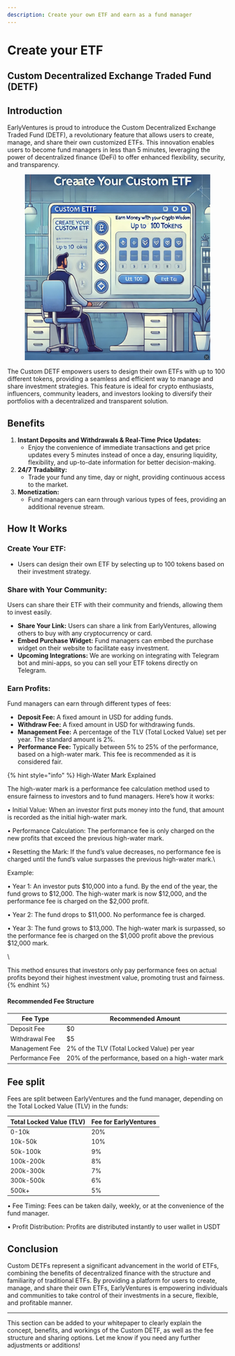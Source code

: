 ```yaml
---
description: Create your own ETF and earn as a fund manager
---
```


# Create your ETF

## **Custom Decentralized Exchange Traded Fund (DETF)**

## Introduction

EarlyVentures is proud to introduce the Custom Decentralized Exchange Traded Fund (DETF), a revolutionary feature that allows users to create, manage, and share their own customized ETFs. This innovation enables users to become fund managers in less than 5 minutes, leveraging the power of decentralized finance (DeFi) to offer enhanced flexibility, security, and transparency.



<div align="left" data-full-width="false">

<figure><img src="../.gitbook/assets/CleanShot 2024-06-26 at 14.42.43@2x (1).png" alt=""><figcaption></figcaption></figure>

</div>

The Custom DETF empowers users to design their own ETFs with up to 100 different tokens, providing a seamless and efficient way to manage and share investment strategies. This feature is ideal for crypto enthusiasts, influencers, community leaders, and investors looking to diversify their portfolios with a decentralized and transparent solution.

## Benefits

1. **Instant Deposits and Withdrawals & Real-Time Price Updates:**
   * Enjoy the convenience of immediate transactions and get price updates every 5 minutes instead of once a day, ensuring liquidity, flexibility, and up-to-date information for better decision-making.
2. **24/7 Tradability:**
   * Trade your fund any time, day or night, providing continuous access to the market.
3. **Monetization:**
   * Fund managers can earn through various types of fees, providing an additional revenue stream.

## How It Works

### **Create Your ETF:**

* Users can design their own ETF by selecting up to 100 tokens based on their investment strategy.

### **Share with Your Community:**

Users can share their ETF with their community and friends, allowing them to invest easily.

* **Share Your Link:** Users can share a link from EarlyVentures, allowing others to buy with any cryptocurrency or card.
* **Embed Purchase Widget:** Fund managers can embed the purchase widget on their website to facilitate easy investment.
* **Upcoming Integrations:** We are working on integrating with Telegram bot and mini-apps, so you can sell your ETF tokens directly on Telegram.

### **Earn Profits:**

Fund managers can earn through different types of fees:

* **Deposit Fee:** A fixed amount in USD for adding funds.
* **Withdraw Fee:** A fixed amount in USD for withdrawing funds.
* **Management Fee:** A percentage of the TLV (Total Locked Value) set per year. The standard amount is 2%.
* **Performance Fee:** Typically between 5% to 25% of the performance, based on a high-water mark. This fee is recommended as it is considered fair.

{% hint style="info" %}
High-Water Mark Explained



The high-water mark is a performance fee calculation method used to ensure fairness to investors and to fund managers. Here’s how it works:



• Initial Value: When an investor first puts money into the fund, that amount is recorded as the initial high-water mark.

• Performance Calculation: The performance fee is only charged on the new profits that exceed the previous high-water mark.

• Resetting the Mark: If the fund’s value decreases, no performance fee is charged until the fund’s value surpasses the previous high-water mark.\


Example:



• Year 1: An investor puts $10,000 into a fund. By the end of the year, the fund grows to $12,000. The high-water mark is now $12,000, and the performance fee is charged on the $2,000 profit.

• Year 2: The fund drops to $11,000. No performance fee is charged.

• Year 3: The fund grows to $13,000. The high-water mark is surpassed, so the performance fee is charged on the $1,000 profit above the previous $12,000 mark.

\


This method ensures that investors only pay performance fees on actual profits beyond their highest investment value, promoting trust and fairness.
{% endhint %}

#### Recommended Fee Structure

| **Fee Type**    | **Recommended Amount**                             |
| --------------- | -------------------------------------------------- |
| Deposit Fee     | $0                                                 |
| Withdrawal Fee  | $5                                                 |
| Management Fee  | 2% of the TLV (Total Locked Value) per year        |
| Performance Fee | 20% of the performance, based on a high-water mark |



## Fee split

Fees are split between EarlyVentures and the fund manager, depending on the Total Locked Value (TLV) in the funds:

| **Total Locked Value (TLV)** | **Fee for EarlyVentures** |
| ---------------------------- | ------------------------- |
| 0-10k                        | 20%                       |
| 10k-50k                      | 10%                       |
| 50k-100k                     | 9%                        |
| 100k-200k                    | 8%                        |
| 200k-300k                    | 7%                        |
| 300k-500k                    | 6%                        |
| 500k+                        | 5%                        |

• Fee Timing: Fees can be taken daily, weekly, or at the convenience of the fund manager.

• Profit Distribution: Profits are distributed instantly to user wallet in USDT&#x20;



## Conclusion

Custom DETFs represent a significant advancement in the world of ETFs, combining the benefits of decentralized finance with the structure and familiarity of traditional ETFs. By providing a platform for users to create, manage, and share their own ETFs, EarlyVentures is empowering individuals and communities to take control of their investments in a secure, flexible, and profitable manner.

***

This section can be added to your whitepaper to clearly explain the concept, benefits, and workings of the Custom DETF, as well as the fee structure and sharing options. Let me know if you need any further adjustments or additions!
